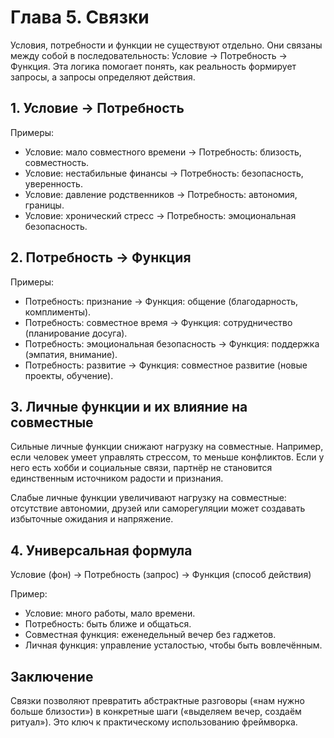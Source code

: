 # Глава 5. Связки

Условия, потребности и функции не существуют отдельно. Они связаны между собой в последовательность: Условие → Потребность → Функция. Эта логика помогает понять, как реальность формирует запросы, а запросы определяют действия.

## 1. Условие → Потребность

Примеры:
- Условие: мало совместного времени → Потребность: близость, совместность.
- Условие: нестабильные финансы → Потребность: безопасность, уверенность.
- Условие: давление родственников → Потребность: автономия, границы.
- Условие: хронический стресс → Потребность: эмоциональная безопасность.

## 2. Потребность → Функция

Примеры:
- Потребность: признание → Функция: общение (благодарность, комплименты).
- Потребность: совместное время → Функция: сотрудничество (планирование досуга).
- Потребность: эмоциональная безопасность → Функция: поддержка (эмпатия, внимание).
- Потребность: развитие → Функция: совместное развитие (новые проекты, обучение).

## 3. Личные функции и их влияние на совместные

Сильные личные функции снижают нагрузку на совместные. Например, если человек умеет управлять стрессом, то меньше конфликтов. Если у него есть хобби и социальные связи, партнёр не становится единственным источником радости и признания.

Слабые личные функции увеличивают нагрузку на совместные: отсутствие автономии, друзей или саморегуляции может создавать избыточные ожидания и напряжение.

## 4. Универсальная формула

Условие (фон) → Потребность (запрос) → Функция (способ действия)

Пример:
- Условие: много работы, мало времени.
- Потребность: быть ближе и общаться.
- Совместная функция: еженедельный вечер без гаджетов.
- Личная функция: управление усталостью, чтобы быть вовлечённым.

## Заключение

Связки позволяют превратить абстрактные разговоры («нам нужно больше близости») в конкретные шаги («выделяем вечер, создаём ритуал»). Это ключ к практическому использованию фреймворка.
